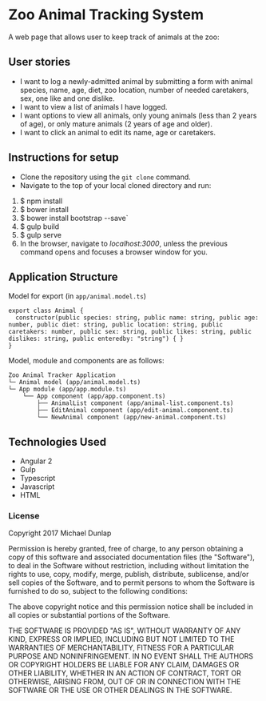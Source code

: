 # Zoo Animal Tracking System
A web page that allows user to keep track of animals at the zoo:

## User stories
* I want to log a newly-admitted animal by submitting a form with animal species, name, age, diet, zoo location, number of needed caretakers, sex, one like and one dislike.
* I want to view a list of animals I have logged.
* I want options to view all animals, only young animals (less than 2 years of age), or only mature animals (2 years of age and older).
* I want to click an animal to edit its name, age or caretakers.

## Instructions for setup

* Clone the repository using the `git clone` command.
* Navigate to the top of your local cloned directory and run:
1. $ npm install
2. $ bower install
5. $ bower install bootstrap --save`
3. $ gulp build
4. $ gulp serve
6. In the browser, navigate to *localhost:3000*, unless the previous command opens and focuses a browser window for you.

## Application Structure
Model for export (in `app/animal.model.ts`)

```
export class Animal {
  constructor(public species: string, public name: string, public age: number, public diet: string, public location: string, public caretakers: number, public sex: string, public likes: string, public dislikes: string, public enteredby: "string") { }
}
```

Model, module and components are as follows:

```
Zoo Animal Tracker Application
└─ Animal model (app/animal.model.ts)
└─ App module (app/app.module.ts)
    └── App component (app/app.component.ts)
        ├── AnimalList component (app/animal-list.component.ts)
        ├── EditAnimal component (app/edit-animal.component.ts)
        └── NewAnimal component (app/new-animal.component.ts)
```

## Technologies Used
* Angular 2
* Gulp
* Typescript
* Javascript
* HTML
### License
Copyright 2017 Michael Dunlap

Permission is hereby granted, free of charge, to any person obtaining a copy of this software and associated documentation files (the "Software"), to deal in the Software without restriction, including without limitation the rights to use, copy, modify, merge, publish, distribute, sublicense, and/or sell copies of the Software, and to permit persons to whom the Software is furnished to do so, subject to the following conditions:

The above copyright notice and this permission notice shall be included in all copies or substantial portions of the Software.

THE SOFTWARE IS PROVIDED "AS IS", WITHOUT WARRANTY OF ANY KIND, EXPRESS OR IMPLIED, INCLUDING BUT NOT LIMITED TO THE WARRANTIES OF MERCHANTABILITY, FITNESS FOR A PARTICULAR PURPOSE AND NONINFRINGEMENT. IN NO EVENT SHALL THE AUTHORS OR COPYRIGHT HOLDERS BE LIABLE FOR ANY CLAIM, DAMAGES OR OTHER LIABILITY, WHETHER IN AN ACTION OF CONTRACT, TORT OR OTHERWISE, ARISING FROM, OUT OF OR IN CONNECTION WITH THE SOFTWARE OR THE USE OR OTHER DEALINGS IN THE SOFTWARE.
